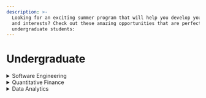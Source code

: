```yaml
---
description: >-
  Looking for an exciting summer program that will help you develop your skills
  and interests? Check out these amazing opportunities that are perfect for
  undergraduate students:
---
```


# Undergraduate

<details>

<summary>Software Engineering </summary>

* Microsoft Explore Internship - [Apply Now!](https://careers.microsoft.com/students/exploreinternship)
* Facebook Software Engineering Internship - [Apply Now!](https://www.facebook.com/careers/students-and-grads/students)
* IBM Software Engineer Internship - [Apply Now!](https://www.ibm.com/careers/us-en/early-career/internship/)

</details>

<details>

<summary>Quantitative Finance </summary>

* Two Sigma Internship Program - [Apply Now!](https://careers.twosigma.com/)
* Jane Street Internship Program - [Apply Now!](https://www.janestreet.com/join-jane-street/open-roles/?type=internship\&location=new-york)
* Citadel Securities Quantitative Research Internship - [Apply Now!](https://www.citadelsecurities.com/careers/students-and-recent-graduates/quantitative-research-summer-internship)
* D. E. Shaw Group Quantitative Analyst Internship - [Apply Now!](https://www.deshaw.com/careers/internships/quantitative-analyst-summer-internship)

</details>

<details>

<summary>Data Analytics</summary>



</details>
